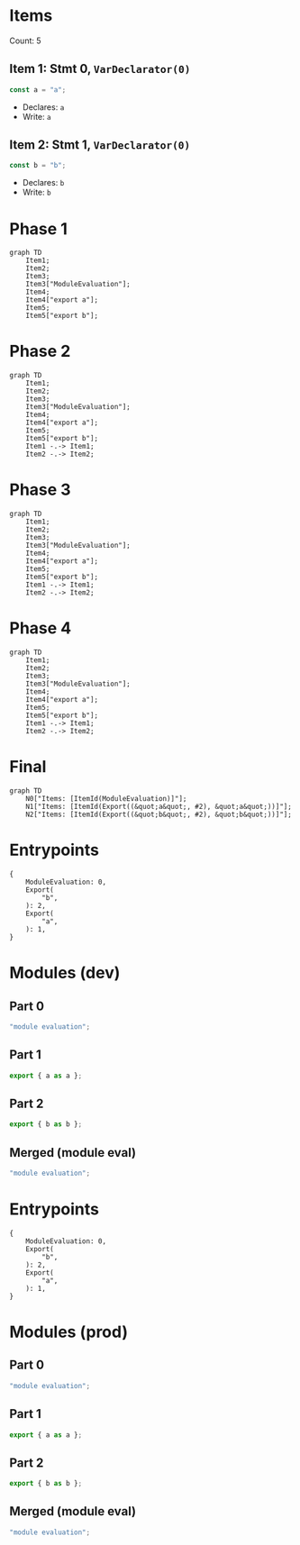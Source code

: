 # Items

Count: 5

## Item 1: Stmt 0, `VarDeclarator(0)`

```js
const a = "a";

```

- Declares: `a`
- Write: `a`

## Item 2: Stmt 1, `VarDeclarator(0)`

```js
const b = "b";

```

- Declares: `b`
- Write: `b`

# Phase 1
```mermaid
graph TD
    Item1;
    Item2;
    Item3;
    Item3["ModuleEvaluation"];
    Item4;
    Item4["export a"];
    Item5;
    Item5["export b"];
```
# Phase 2
```mermaid
graph TD
    Item1;
    Item2;
    Item3;
    Item3["ModuleEvaluation"];
    Item4;
    Item4["export a"];
    Item5;
    Item5["export b"];
    Item1 -.-> Item1;
    Item2 -.-> Item2;
```
# Phase 3
```mermaid
graph TD
    Item1;
    Item2;
    Item3;
    Item3["ModuleEvaluation"];
    Item4;
    Item4["export a"];
    Item5;
    Item5["export b"];
    Item1 -.-> Item1;
    Item2 -.-> Item2;
```
# Phase 4
```mermaid
graph TD
    Item1;
    Item2;
    Item3;
    Item3["ModuleEvaluation"];
    Item4;
    Item4["export a"];
    Item5;
    Item5["export b"];
    Item1 -.-> Item1;
    Item2 -.-> Item2;
```
# Final
```mermaid
graph TD
    N0["Items: [ItemId(ModuleEvaluation)]"];
    N1["Items: [ItemId(Export((&quot;a&quot;, #2), &quot;a&quot;))]"];
    N2["Items: [ItemId(Export((&quot;b&quot;, #2), &quot;b&quot;))]"];
```
# Entrypoints

```
{
    ModuleEvaluation: 0,
    Export(
        "b",
    ): 2,
    Export(
        "a",
    ): 1,
}
```


# Modules (dev)
## Part 0
```js
"module evaluation";

```
## Part 1
```js
export { a as a };

```
## Part 2
```js
export { b as b };

```
## Merged (module eval)
```js
"module evaluation";

```
# Entrypoints

```
{
    ModuleEvaluation: 0,
    Export(
        "b",
    ): 2,
    Export(
        "a",
    ): 1,
}
```


# Modules (prod)
## Part 0
```js
"module evaluation";

```
## Part 1
```js
export { a as a };

```
## Part 2
```js
export { b as b };

```
## Merged (module eval)
```js
"module evaluation";

```
